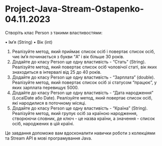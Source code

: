 # Project-Java-Stream-Ostapenko-04.11.2023

Створіть клас Person з такими властивостями:

 • Ім’я (String)
 • Вік (int)

 1. Реалізуйте метод, який приймає список осіб і повертає список осіб, чиє ім’я починається з букви “A” і вік більше 30 років.
 2. Додайте до класу Person ще одну властивість - “Стать” (String). Реалізуйте метод, який повертає список осіб чоловічої статі, вік яких знаходиться в інтервалі від 25 до 40 років.
 3. Додайте до класу Person ще одну властивість - “Зарплата” (double). Реалізуйте метод, який повертає список осіб зі статусом “працює”, у яких зарплата перевищує 5000.
 4. Додайте до класу Person ще одну властивість - “Дата народження” (LocalDate або Date). Реалізуйте метод, який повертає список осіб, які народилися в поточному місяці.
 5. Додайте до класу Person ще одну властивість - “Країна” (String). Реалізуйте метод, який групує осіб за країною народження, створюючи словник, де ключ - це назва країни, а значення - список осіб, народжених в цій країні.

Це завдання допоможе вам вдосконалити навички роботи з колекціями та Stream API в мові програмування Java.
